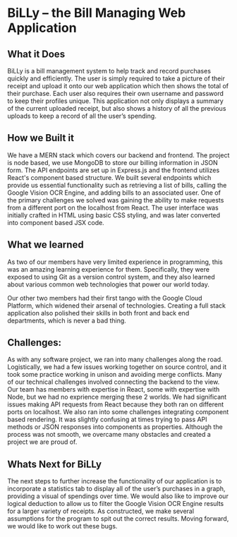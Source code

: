 # BiLLy – the Bill Managing Web Application

## What it Does

BiLLy is a bill management system to help track and record purchases quickly and efficiently. The user is simply required to take a picture of their receipt and upload it onto our web application which then shows the total of their purchase. Each user also requires their own username and password to keep their profiles unique. This application not only displays a summary of the current uploaded receipt, but also shows a history of all the previous uploads to keep a record of all the user’s spending.

## How we Built it

We have a MERN stack which covers our backend and frontend. The project is node based, we use MongoDB to store our billing information in JSON form. The API endpoints are set up in Express.js and the frontend utilizes React's component based structure. We built several endpoints which provide us essential functionality such as retrieving a list of bills, calling the Google Vision OCR Engine, and adding bills to an associated user. One of the primary challenges we solved was gaining the ability to make requests from a different port on the localhost from React. The user interface was initially crafted in HTML using basic CSS styling, and was later converted into component based JSX code. 

## What we learned

As two of our members have very limited experience in programming, this was an amazing learning experience for them. Specifically, they were exposed to using Git as a version control system, and they also learned about various common web technologies that power our world today.

Our other two members had their first tango with the Google Cloud Platform, which widened their arsenal of technologies. Creating a full stack application also polished their skills in both front and back end departments, which is never a bad thing.

## Challenges:

As with any software project, we ran into many challenges along the road. Logistically, we had a few issues working together on source control, and it took some practice working in unison and avoiding merge conflicts. Many of our technical challenges involved connecting the backend to the view. Our team has members with expertise in React, some with expertise with Node, but we had no exprience merging these 2 worlds. We had significant issues making API requests from React because they both ran on different ports on localhost. We also ran into some challenges integrating component based rendering. It was slightly confusing at times trying to pass API methods or JSON responses into components as properties. Although the process was not smooth, we overcame many obstacles and created a project we are proud of.

## Whats Next for BiLLy

The next steps to further increase the functionality of our application is to incorporate a statistics tab to display all of the user’s purchases in a graph, providing a visual of spendings over time. We would also like to improve our logical deduction to allow us to filter the Google Vision OCR Engine results for a larger variety of receipts. As constructed, we make several assumptions for the program to spit out the correct results. Moving forward, we would like to work out these bugs.

